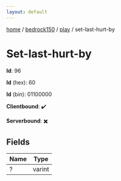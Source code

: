 ```yaml
---
layout: default
---
```


[home](/)  /  [bedrock150](/protocol/bedrock150)  /  [play](/protocol/bedrock150/play)  /  set-last-hurt-by

# Set-last-hurt-by

**Id**: 96

**Id** (hex): 60

**Id** (bin): 01100000

**Clientbound**: ✔️

**Serverbound**: ✖️

## Fields

Name | Type
---|---
? | varint

